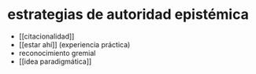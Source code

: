 # estrategias de autoridad epistémica
- [[citacionalidad]]
- [[estar ahí]] (experiencia práctica)
- reconocimiento gremial
- [[idea paradigmática]]

